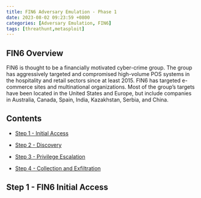 ```yaml
---
title: FIN6 Adversary Emulation - Phase 1
date: 2023-08-02 09:23:59 +0800
categories: [Adversary Emulation, FIN6]
tags: [threathunt,metasploit]
---
```


## FIN6 Overview

FIN6 is thought to be a financially motivated cyber-crime group. The group has aggressively targeted and compromised high-volume POS systems in the hospitality and retail sectors since at least 2015. FIN6 has targeted e-commerce sites and multinational organizations. Most of the group’s targets have been located in the United States and Europe, but include companies in Australia, Canada, Spain, India, Kazakhstan, Serbia, and China.

## Contents

* [Step 1 - Initial Access](#step-1---fin6-initial-access)

* [Step 2 - Discovery](#step-2---fin6-discovery)

* [Step 3 - Privilege Escalation](#step-3---fin6-privilege-escalation)

* [Step 4 - Collection and Exfiltration](#step-4---fin6-collection-and-exfiltration)


## Step 1 - FIN6 Initial Access